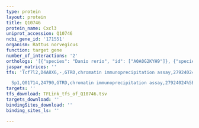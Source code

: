 ```yaml
---
type: protein
layout: protein
title: Q10746
protein_name: Cxcl3
uniprot_accession: Q10746
ncbi_gene_id: '171551'
organism: Rattus norvegicus
function: target gene
number_of_interactions: '2'
orthologs: '[{"species": "Danio rerio", "id": ["A0A0G2KYH9"]}, {"species": "Mus musculus", "id": ["<a href=\"/protein/q6w5c0\">Q6W5C0</a>", "<a href=\"/protein/p10889\">P10889</a>"]}]'
jaspar_matrices: ''
tfs: 'Tcf7l2,D4A8X6,-,GTRD,chromatin immunoprecipitation assay,27924024%5Buid%5D,No

  Sp1,Q01714,24790,GTRD,chromatin immunoprecipitation assay,27924024%5Buid%5D,No'
targets: ''
tfs_download: TFLink_tfs_of_Q10746.tsv
targets_download: ''
bindingSites_download: ''
binding_sites_ls: ''

---
```

